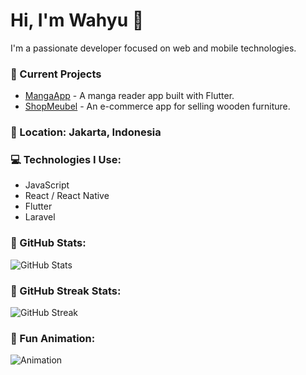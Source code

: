 # Hi, I'm Wahyu 👋

I'm a passionate developer focused on web and mobile technologies.

### 🚀 Current Projects
- [MangaApp](https://github.com/wahyu/mangaapp) - A manga reader app built with Flutter.
- [ShopMeubel](https://github.com/wahyu/shopmeubel) - An e-commerce app for selling wooden furniture.

### 📍 Location: Jakarta, Indonesia

### 💻 Technologies I Use:
- JavaScript
- React / React Native
- Flutter
- Laravel

### 🌟 GitHub Stats:
![GitHub Stats](https://github-readme-stats.vercel.app/api?username=wahyu&show_icons=true&theme=radical&count_private=true)

### 🎯 GitHub Streak Stats:
![GitHub Streak](https://github-readme-streak-stats.herokuapp.com/?user=wahyu&theme=radical)

### 🚀 Fun Animation:
![Animation](https://media.giphy.com/media/3o6Zt9jl7ybZas7N60/giphy.gif)
